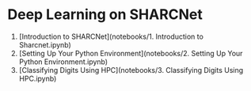 # Deep Learning on SHARCNet

1. [Introduction to SHARCNet](notebooks/1. Introduction to Sharcnet.ipynb)
2. [Setting Up Your Python Environment](notebooks/2. Setting Up Your Python Environment.ipynb)
3. [Classifying Digits Using HPC](notebooks/3. Classifying Digits Using HPC.ipynb)